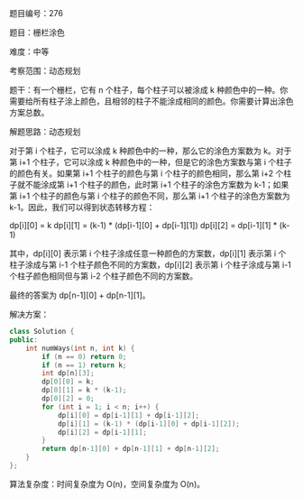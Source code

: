 题目编号：276

题目：栅栏涂色

难度：中等

考察范围：动态规划

题干：有一个栅栏，它有 n 个柱子，每个柱子可以被涂成 k 种颜色中的一种。你需要给所有柱子涂上颜色，且相邻的柱子不能涂成相同的颜色。你需要计算出涂色方案总数。

解题思路：动态规划

对于第 i 个柱子，它可以涂成 k 种颜色中的一种，那么它的涂色方案数为 k。对于第 i+1 个柱子，它可以涂成 k 种颜色中的一种，但是它的涂色方案数与第 i 个柱子的颜色有关。如果第 i+1 个柱子的颜色与第 i 个柱子的颜色相同，那么第 i+2 个柱子就不能涂成第 i+1 个柱子的颜色，此时第 i+1 个柱子的涂色方案数为 k-1；如果第 i+1 个柱子的颜色与第 i 个柱子的颜色不同，那么第 i+1 个柱子的涂色方案数为 k-1。因此，我们可以得到状态转移方程：

dp[i][0] = k
dp[i][1] = (k-1) * (dp[i-1][0] + dp[i-1][1])
dp[i][2] = dp[i-1][1] * (k-1)

其中，dp[i][0] 表示第 i 个柱子涂成任意一种颜色的方案数，dp[i][1] 表示第 i 个柱子涂成与第 i-1 个柱子颜色不同的方案数，dp[i][2] 表示第 i 个柱子涂成与第 i-1 个柱子颜色相同但与第 i-2 个柱子颜色不同的方案数。

最终的答案为 dp[n-1][0] + dp[n-1][1]。

解决方案：

```cpp
class Solution {
public:
    int numWays(int n, int k) {
        if (n == 0) return 0;
        if (n == 1) return k;
        int dp[n][3];
        dp[0][0] = k;
        dp[0][1] = k * (k-1);
        dp[0][2] = 0;
        for (int i = 1; i < n; i++) {
            dp[i][0] = dp[i-1][1] + dp[i-1][2];
            dp[i][1] = (k-1) * (dp[i-1][0] + dp[i-1][2]);
            dp[i][2] = dp[i-1][1];
        }
        return dp[n-1][0] + dp[n-1][1] + dp[n-1][2];
    }
};
```

算法复杂度：时间复杂度为 O(n)，空间复杂度为 O(n)。